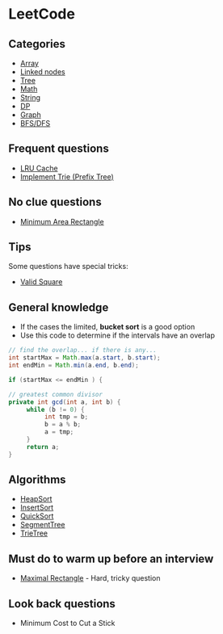# LeetCode

## Categories

- [Array](test/com/leetcode/array/README.md)
- [Linked nodes](test/com/leetcode/linkednodes/README.md)
- [Tree](test/com/leetcode/tree/README.md)
- [Math](test/com/leetcode/math/README.md)
- [String](test/com/leetcode/string/README.md)
- [DP](test/com/leetcode/dp/README.md)
- [Graph](test/com/leetcode/graph/README.md)
- [BFS/DFS](test/com/leetcode/bfs/README.md)

## Frequent questions

- [LRU Cache](https://leetcode.com/problems/lru-cache/)
- [Implement Trie (Prefix Tree)](https://leetcode.com/problems/implement-trie-prefix-tree/)

## No clue questions

- [Minimum Area Rectangle](https://leetcode.com/problems/minimum-area-rectangle/)

## Tips

Some questions have special tricks:

- [Valid Square](https://leetcode.com/problems/valid-square/)



## General knowledge

- If the cases the limited,  __bucket sort__  is a good option
- Use this code to determine if the intervals have an overlap

```java
// find the overlap... if there is any...
int startMax = Math.max(a.start, b.start);
int endMin = Math.min(a.end, b.end);

if (startMax <= endMin ) {
```

```java
// greatest common divisor
private int gcd(int a, int b) {
     while (b != 0) {
          int tmp = b;
          b = a % b;
          a = tmp;
     }
     return a;
}
```

## Algorithms

- [HeapSort](test/com/algorithm/HeapSort.java)
- [InsertSort](test/com/algorithm/InsertSort.java)
- [QuickSort](test/com/algorithm/QuickSort.java)
- [SegmentTree](test/com/algorithm/SegmentTreeRangeSum.java)
- [TrieTree](test/com/algorithm/TrieTree.java)

## Must do to warm up before an interview
- [Maximal Rectangle](https://leetcode.com/problems/maximal-rectangle/) - Hard, tricky question

## Look back questions
- Minimum Cost to Cut a Stick